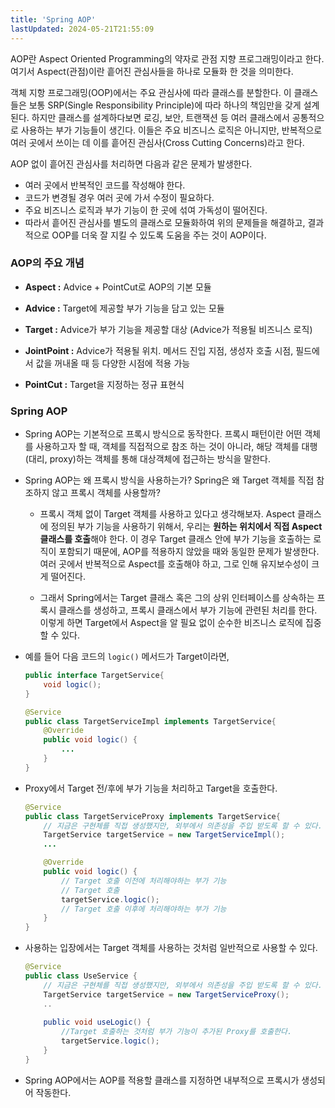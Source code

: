 ```yaml
---
title: 'Spring AOP'
lastUpdated: 2024-05-21T21:55:09
---
```


AOP란 Aspect Oriented Programming의 약자로 관점 지향 프로그래밍이라고 한다. 여기서 Aspect(관점)이란 흩어진 관심사들을 하나로 모듈화 한 것을 의미한다.

객체 지항 프로그래밍(OOP)에서는 주요 관심사에 따라 클래스를 분할한다. 이 클래스들은 보통 SRP(Single Responsibility Principle)에 따라 하나의 책임만을 갖게 설계된다. 하지만 클래스를 설계하다보면 로깅, 보안, 트랜잭션 등 여러 클래스에서 공통적으로 사용하는 부가 기능들이 생긴다. 이들은 주요 비즈니스 로직은 아니지만, 반복적으로 여러 곳에서 쓰이는 데 이를 흩어진 관심사(Cross Cutting Concerns)라고 한다.

AOP 없이 흩어진 관심사를 처리하면 다음과 같은 문제가 발생한다.

- 여러 곳에서 반복적인 코드를 작성해야 한다.
- 코드가 변경될 경우 여러 곳에 가서 수정이 필요하다.
- 주요 비즈니스 로직과 부가 기능이 한 곳에 섞여 가독성이 떨어진다.
- 따라서 흩어진 관심사를 별도의 클래스로 모듈화하여 위의 문제들을 해결하고, 결과적으로 OOP를 더욱 잘 지킬 수 있도록 도움을 주는 것이 AOP이다.

### AOP의 주요 개념

- **Aspect :** Advice + PointCut로 AOP의 기본 모듈

- **Advice :** Target에 제공할 부가 기능을 담고 있는 모듈

- **Target :** Advice가 부가 기능을 제공할 대상 (Advice가 적용될 비즈니스 로직)

- **JointPoint :** Advice가 적용될 위치. 메서드 진입 지점, 생성자 호출 시점, 필드에서 값을 꺼내올 때 등 다양한 시점에 적용 가능

- **PointCut :** Target을 지정하는 정규 표현식

### Spring AOP

- Spring AOP는 기본적으로 프록시 방식으로 동작한다. 프록시 패턴이란 어떤 객체를 사용하고자 할 때, 객체를 직접적으로 참조 하는 것이 아니라, 해당 객체를 대행(대리, proxy)하는 객체를 통해 대상객체에 접근하는 방식을 말한다.

- Spring AOP는 왜 프록시 방식을 사용하는가? Spring은 왜 Target 객체를 직접 참조하지 않고 프록시 객체를 사용할까?

  - 프록시 객체 없이 Target 객체를 사용하고 있다고 생각해보자. Aspect 클래스에 정의된 부가 기능을 사용하기 위해서, 우리는 **원하는 위치에서 직접 Aspect 클래스를 호출**해야 한다. 이 경우 Target 클래스 안에 부가 기능을 호출하는 로직이 포함되기 때문에, AOP를 적용하지 않았을 때와 동일한 문제가 발생한다. 여러 곳에서 반복적으로 Aspect를 호출해야 하고, 그로 인해 유지보수성이 크게 떨어진다.
 
  - 그래서 Spring에서는 Target 클래스 혹은 그의 상위 인터페이스를 상속하는 프록시 클래스를 생성하고, 프록시 클래스에서 부가 기능에 관련된 처리를 한다. 이렇게 하면 Target에서 Aspect을 알 필요 없이 순수한 비즈니스 로직에 집중할 수 있다.


- 예를 들어 다음 코드의 `logic()` 메서드가 Target이라면,

    ```java
    public interface TargetService{
        void logic();
    }

    @Service 
    public class TargetServiceImpl implements TargetService{
        @Override 
        public void logic() {
            ...
        }
    }
    ```
- Proxy에서 Target 전/후에 부가 기능을 처리하고 Target을 호출한다.

    ```java
    @Service 
    public class TargetServiceProxy implements TargetService{ 
        // 지금은 구현체를 직접 생성했지만, 외부에서 의존성을 주입 받도록 할 수 있다.
        TargetService targetService = new TargetServiceImpl();
        ...

        @Override 
        public void logic() {
            // Target 호출 이전에 처리해야하는 부가 기능
            // Target 호출
            targetService.logic();
            // Target 호출 이후에 처리해야하는 부가 기능
        }
    }
    ```

- 사용하는 입장에서는 Target 객체를 사용하는 것처럼 일반적으로 사용할 수 있다.

    ```java
    @Service 
    public class UseService {
        // 지금은 구현체를 직접 생성했지만, 외부에서 의존성을 주입 받도록 할 수 있다.
        TargetService targetService = new TargetServiceProxy();
        ..
            
        public void useLogic() {
            //Target 호출하는 것처럼 부가 기능이 추가된 Proxy를 호출한다.
            targetService.logic();
        }
    }
    ```

- Spring AOP에서는 AOP를 적용할 클래스를 지정하면 내부적으로 프록시가 생성되어 작동한다.
